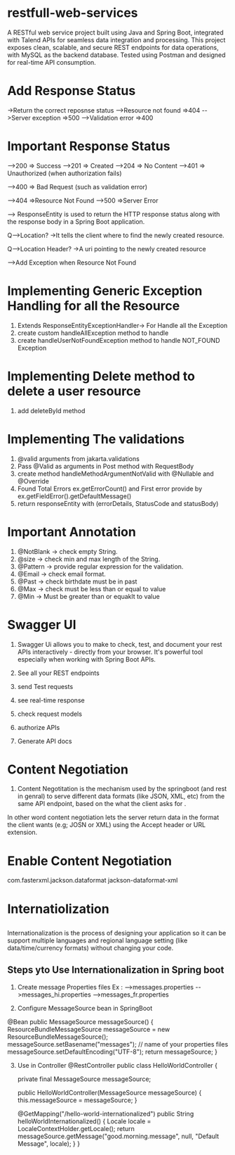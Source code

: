 # restfull-web-services
A RESTful web service project built using Java and Spring Boot, integrated with Talend APIs for seamless data integration and processing. This project exposes clean, scalable, and secure REST endpoints for data operations, with MySQL as the backend database. Tested using Postman and designed for real-time API consumption.


# Add Response Status 
->Return the correct reposnse status
-->Resource not found =>404
-->Server exception =>500
-->Validation error =>400

# Important Response Status 
-->200 => Success
-->201 => Created
-->204 => No Content
-->401 => Unauthorized (when authorization fails)

-->400 => Bad Request (such as validation error)

-->404 =>Resource Not Found
-->500 =>Server Error

--> ResponseEntity is used to return the HTTP response status along with the response body in a Spring Boot application.

Q-->Location?
->It tells the client where to find the newly created resource.

Q-->Location Header?
->A uri pointing to the newly created resource

-->Add Exception when Resource Not Found

# Implementing Generic Exception Handling for all the Resource
1) Extends ResponseEntityExceptionHandler-> For Handle all the Exception
2) create custom handleAllException method to handle
3) create handleUserNotFoundException method to handle NOT_FOUND Exception 

# Implementing Delete method to delete a user resource
1) add deleteById method

# Implementing The validations
1) @valid arguments  from jakarta.validations
2) Pass  @Valid as arguments in  Post method with RequestBody
3) create method handleMethodArgumentNotValid with @Nullable and @Override 
4)  Found Total Errors ex.getErrorCount() and First error provide by  ex.getFieldError().getDefaultMessage()
5) return responseEntity with (errorDetails, StatusCode and statusBody)

# Important Annotation
1) @NotBlank -> check empty String.
2) @size -> check min and max length of the String.
3) @Pattern  -> provide regular expression for the validation.
4) @Email -> check email format.
5) @Past ->  check birthdate must be in past
6) @Max -> check must be less than or equal to value
7) @Min  -> Must be greater than or equaklt to value
# Swagger UI
1) Swagger Ui allows you to make to check, test, and document your rest APIs interactively - directly from your browser. It's powerful tool especially when working with Spring Boot APIs.

2) See all your REST endpoints
3) send Test requests
4)  see real-time response 
5) check request models 
6) authorize APIs 
7) Generate API docs

# Content Negotiation
1) Content Negotitation is the mechanism used by the springboot (and rest in genral) to serve different data formats (like JSON, XML, etc) from the same API endpoint, based on the what the client asks for . 

In other word content negotiation lets the server return data in the format the client wants (e.g; JOSN or XML) using the Accept header or URL extension.

# Enable Content Negotiation
<dependency>
    <groupId>com.fasterxml.jackson.dataformat</groupId>
    <artifactId>jackson-dataformat-xml</artifactId>
</dependency>

# Internatiolization
## 
Internationalization is the process of designing  your application so it can be support multiple languages and regional language setting (like data/time/currency formats) without changing your code.

## Steps yto Use Internationalization in Spring boot

1) Create message Properties files
Ex : 
-->messages.properties
-->messages_hi.properties
-->messages_fr.properties

2) Configure MessageSource bean in SpringBoot

@Bean
public MessageSource messageSource() {
    ResourceBundleMessageSource messageSource = new ResourceBundleMessageSource();
    messageSource.setBasename("messages"); // name of your properties files
    messageSource.setDefaultEncoding("UTF-8");
    return messageSource;
}

3) Use in Controller
@RestController
public class HelloWorldController {

    private final MessageSource messageSource;

    public HelloWorldController(MessageSource messageSource) {
        this.messageSource = messageSource;
    }

    @GetMapping("/hello-world-internationalized")
    public String helloWorldInternationalized() {
        Locale locale = LocaleContextHolder.getLocale();
        return messageSource.getMessage("good.morning.message", null, "Default Message", locale);
    }
}



